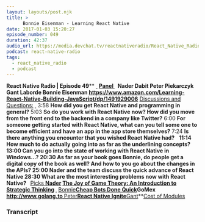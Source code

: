 ```yaml
---
layout: layouts/post.njk
title: >
      Bonnie Eisenman - Learning React Native
date: 2017-01-03 15:20:27
episode_number: 049
duration: 42:37
audio_url: https://media.devchat.tv/reactnativeradio/React_Native_Radio_Episode_49.mp3
podcast: react-native-radio
tags: 
  - react_native_radio
  - podcast
---
```


 **React Native Radio | Episode 49**** <u> </u> ****<u>Panel </u>**** &nbsp; **Nader Dabit Peter Piekarczyk Gant Laborde Bonnie Eisenman https://www.amazon.com/Learning-React-Native-Building-JavaScript/dp/1491929006** <u>Discussions and Questions:</u> ****<u> </u>**** 3:58 **How did you get React Native and programming in general?** 5:03 **So do you work with React Native now? How did you move from the front end to the backend in a company like Twitter?** 6:00 **For someone getting started with React Native, what can you tell some one to become efficient and have an app in the app store themselves?** 7:24 **Is there anything you encounter that you wished React Native had?** &nbsp; ****11:14** How much to do actually going into as far as the underlining concepts? **13:00** Can you go into the state of working with React Native in Windows…? **20:30** As far as your book goes Bonnie, do people get a digital copy of the book as well? And how to you go about the changes in the APIs? **25:00** Nader and the team discuss the quick advance of React Native **28:30** What are the most interesting problems now with React Native? **&nbsp;**** <u>Picks </u> ****<u>Nader</u>** [**The Joy of Game Theory: An Introduction to Strategic Thinking**](https://www.amazon.com/Joy-Game-Theory-Introduction-Strategic-ebook/dp/B00H69CQ4Q) **<u> </u>**** <u>Bonnie</u>**[Cheap Bots Done Quick](http://cheapbotsdonequick.com/)GoMex http://www.golang.to<u> </u>**<u>Peter</u>**[React Native Ignite](https://github.com/infinitered/ignite)**<u>Gant</u>**[Cost of Modules](https://github.com/siddharthkp/cost-of-modules)&nbsp;

### Transcript


